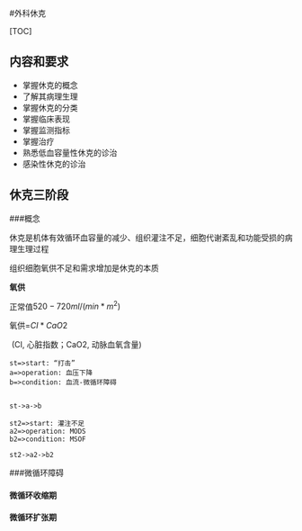 #外科休克

[TOC]

## 内容和要求

- 掌握休克的概念
- 了解其病理生理
- 掌握休克的分类
- 掌握临床表现
- 掌握监测指标
- 掌握治疗
- 熟悉低血容量性休克的诊治
- 感染性休克的诊治



## 休克三阶段

###概念

休克是机体有效循环血容量的减少、组织灌注不足，细胞代谢紊乱和功能受损的病理生理过程

组织细胞氧供不足和需求增加是休克的本质

**氧供**

正常值$520-720ml/(min*m^2)$

氧供=$CI*CaO2$

​		(CI, 心脏指数；CaO2, 动脉血氧含量)

```flow
st=>start: “打击”
a=>operation: 血压下降
b=>condition: 血流-微循环障碍


st->a->b

```

```flow
st2=>start: 灌注不足
a2=>operation: MODS
b2=>condition: MSOF

st2->a2->b2
```

###微循环障碍

#### 微循环收缩期

#### 微循环扩张期